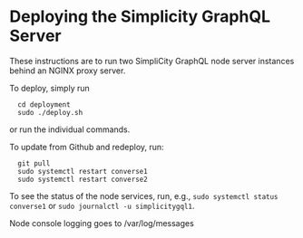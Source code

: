 # Deploying the Simplicity GraphQL Server

These instructions are to run two SimpliCity GraphQL node server instances behind an NGINX proxy server.

To deploy, simply run 
````
  cd deployment
  sudo ./deploy.sh
````

or run the individual commands.

To update from Github and redeploy, run:

````
  git pull
  sudo systemctl restart converse1
  sudo systemctl restart converse2
````

To see the status of the node services, run, e.g., ````sudo systemctl status converse1```` 
or ````sudo journalctl -u simplicitygql1````.

Node console logging goes to /var/log/messages

